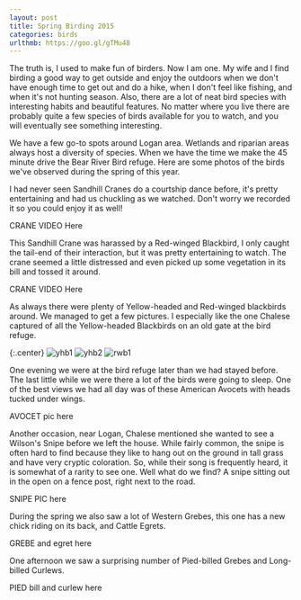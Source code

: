 ```yaml
---
layout: post
title: Spring Birding 2015
categories: birds
urlthmb: https://goo.gl/gTMu48
---
```

The truth is, I used to make fun of birders. Now I am one. My wife and I find birding a good way to get outside and enjoy the outdoors when we don't have enough time to get out and do a hike, when I don't feel like fishing, and when it's not hunting season. Also, there are a lot of neat bird species with interesting habits and beautiful features. No matter where you live there are probably quite a few species of birds available for you to watch, and you will eventually see something interesting. 

We have a few go-to spots around Logan area. Wetlands and riparian areas always host a diversity of species. When we have the time we make the 45 minute drive the Bear River Bird refuge. Here are some photos of the birds we've observed during the spring of this year. 

I had never seen Sandhill Cranes do a courtship dance before, it's pretty entertaining and had us chuckling as we watched. Don't worry we recorded it so you could enjoy it as well!

CRANE VIDEO Here

This Sandhill Crane was harassed by a Red-winged Blackbird, I only caught the tail-end of their interaction, but it was pretty entertaining to watch. The crane seemed a little distressed and even picked up some vegetation in its bill and tossed it around. 

CRANE VIDEO Here

As always there were plenty of Yellow-headed and Red-winged blackbirds around. We managed to get a few pictures. I especially like the one Chalese captured of all the Yellow-headed Blackbirds on an old gate at the bird refuge.

{:.center}
![yhb1](https://lh3.googleusercontent.com/Og9a9tUnOvtNhXb6Dvb9V-TYZvofFAXNtGULeL-bfhI=w799-h599-no)
![yhb2](https://lh3.googleusercontent.com/NXePouG-rRqP6Vm7sBksqgTKPKFg6dNKb66e8071PPo=w799-h599-no)
![rwb1](https://lh3.googleusercontent.com/yAYDOxpALJV7i8NTvpGHFB-S9zcIiWb7vcJyO6Lz2IM=w437-h328-no)

One evening we were at the bird refuge later than we had stayed before. The last little while we were there a lot of the birds were going to sleep. One of the best views we had all day was of these American Avocets with heads tucked under wings. 

AVOCET pic here

Another occasion, near Logan, Chalese mentioned she wanted to see a Wilson's Snipe before we left the house. While fairly common, the snipe is often hard to find because they like to hang out on the ground in tall grass and have very cryptic coloration. So, while their song is frequently heard, it is somewhat of a rarity to see one. Well what do we find? A snipe sitting out in the open on a fence post, right next to the road.

SNIPE PIC here

During the spring we also saw a lot of Western Grebes, this one has a new chick riding on its back, and Cattle Egrets. 

GREBE and egret here

One afternoon we saw a surprising number of Pied-billed Grebes and Long-billed Curlews.

PIED bill and curlew here